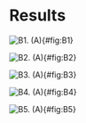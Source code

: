 # Results

![**B1.** (A)](./Figures/figureB1.svg){#fig:B1}

![**B2.** (A)](./Figures/figureB2.svg){#fig:B2}

![**B3.** (A)](./Figures/figureB3.svg){#fig:B3}

![**B4.** (A)](./Figures/figureB4.svg){#fig:B4}

![**B5.** (A)](./Figures/figureB5.svg){#fig:B5}
